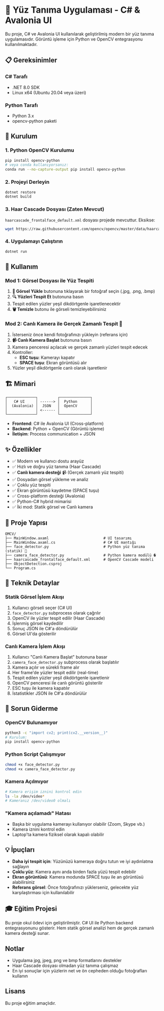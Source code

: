 # 🎯 Yüz Tanıma Uygulaması - C# & Avalonia UI

Bu proje, C# ve Avalonia UI kullanılarak geliştirilmiş modern bir yüz tanıma uygulamasıdır. Görüntü işleme için Python ve OpenCV entegrasyonu kullanılmaktadır.

## 📋 Gereksinimler

### C# Tarafı
- .NET 8.0 SDK
- Linux x64 (Ubuntu 20.04 veya üzeri)

### Python Tarafı  
- Python 3.x
- opencv-python paketi

## 🚀 Kurulum

### 1. Python OpenCV Kurulumu
```bash
pip install opencv-python
# veya conda kullanıyorsanız:
conda run --no-capture-output pip install opencv-python
```

### 2. Projeyi Derleyin
```bash
dotnet restore
dotnet build
```

### 3. Haar Cascade Dosyası (Zaten Mevcut)

`haarcascade_frontalface_default.xml` dosyası projede mevcuttur. Eksikse:
```bash
wget https://raw.githubusercontent.com/opencv/opencv/master/data/haarcascades/haarcascade_frontalface_default.xml
```

### 4. Uygulamayı Çalıştırın
```bash
dotnet run
```

## 🎯 Kullanım

### Mod 1: Görsel Dosyası ile Yüz Tespiti
1. **📁 Görsel Yükle** butonuna tıklayarak bir fotoğraf seçin (.jpg, .png, .bmp)
2. **🔍 Yüzleri Tespit Et** butonuna basın
3. Tespit edilen yüzler yeşil dikdörtgenle işaretlenecektir
4. **🗑️ Temizle** butonu ile görseli temizleyebilirsiniz

### Mod 2: Canlı Kamera ile Gerçek Zamanlı Tespit 🎥
1. İsterseniz önce kendi fotoğrafınızı yükleyin (referans için)
2. **📹 Canlı Kamera Başlat** butonuna basın
3. Kamera penceresi açılacak ve gerçek zamanlı yüzleri tespit edecek
4. Kontroller:
   - **ESC tuşu**: Kamerayı kapatır
   - **SPACE tuşu**: Ekran görüntüsü alır
5. Yüzler yeşil dikdörtgenle canlı olarak işaretlenir

## 🏗️ Mimari

```
┌─────────────┐         ┌──────────────┐
│   C# UI     │ ------> │  Python      │
│  (Avalonia) │  JSON   │  OpenCV      │
│             │ <------ │              │
└─────────────┘         └──────────────┘
```

- **Frontend**: C# ile Avalonia UI (Cross-platform)
- **Backend**: Python + OpenCV (Görüntü işleme)
- **İletişim**: Process communication + JSON

## ✨ Özellikler

- ✅ Modern ve kullanıcı dostu arayüz
- ✅ Hızlı ve doğru yüz tanıma (Haar Cascade)
- ✅ **Canlı kamera desteği** 📹 (Gerçek zamanlı yüz tespiti)
- ✅ Dosyadan görsel yükleme ve analiz
- ✅ Çoklu yüz tespiti
- ✅ Ekran görüntüsü kaydetme (SPACE tuşu)
- ✅ Cross-platform desteği (Avalonia)
- ✅ Python-C# hybrid mimarisi
- ✅ İki mod: Statik görsel ve Canlı kamera

## 📂 Proje Yapısı

```
OMCV/
├── MainWindow.axaml                         # UI tasarımı
├── MainWindow.axaml.cs                      # C# UI mantığı
├── face_detector.py                         # Python yüz tanıma (statik) 🐍
├── camera_face_detector.py                  # Python kamera modülü �
├── haarcascade_frontalface_default.xml      # OpenCV Cascade modeli
├── ObjectDetection.csproj
└── Program.cs
```

## 🔧 Teknik Detaylar

### Statik Görsel İşlem Akışı
1. Kullanıcı görseli seçer (C# UI)
2. `face_detector.py` subprocess olarak çağrılır
3. OpenCV ile yüzler tespit edilir (Haar Cascade)
4. İşlenmiş görsel kaydedilir
5. Sonuç JSON ile C#'a döndürülür
6. Görsel UI'da gösterilir

### Canlı Kamera İşlem Akışı
1. Kullanıcı "Canlı Kamera Başlat" butonuna basar
2. `camera_face_detector.py` subprocess olarak başlatılır
3. Kamera açılır ve sürekli frame alır
4. Her frame'de yüzler tespit edilir (real-time)
5. Tespit edilen yüzler yeşil dikdörtgenle işaretlenir
6. OpenCV penceresi ile canlı görüntü gösterilir
7. ESC tuşu ile kamera kapatılır
8. İstatistikler JSON ile C#'a döndürülür

## 🐛 Sorun Giderme

### OpenCV Bulunamıyor
```bash
python3 -c "import cv2; print(cv2.__version__)"
# Kurulum:
pip install opencv-python
```

### Python Script Çalışmıyor
```bash
chmod +x face_detector.py
chmod +x camera_face_detector.py
```

### Kamera Açılmıyor
```bash
# Kamera erişim iznini kontrol edin
ls -la /dev/video*
# Kameranız /dev/video0 olmalı
```

### "Kamera açılamadı" Hatası
- Başka bir uygulama kamerayı kullanıyor olabilir (Zoom, Skype vb.)
- Kamera iznini kontrol edin
- Laptop'ta kamera fiziksel olarak kapalı olabilir

## 💡 İpuçları

- **Daha iyi tespit için**: Yüzünüzü kameraya doğru tutun ve iyi aydınlatma sağlayın
- **Çoklu yüz**: Kamera aynı anda birden fazla yüzü tespit edebilir
- **Ekran görüntüsü**: Kamera modunda SPACE tuşu ile an görüntüsü alabilirsiniz
- **Referans görsel**: Önce fotoğrafınızı yüklerseniz, gelecekte yüz karşılaştırması için kullanılabilir

## 🎓 Eğitim Projesi
Bu proje okul ödevi için geliştirilmiştir. C# UI ile Python backend entegrasyonunu gösterir. Hem statik görsel analizi hem de gerçek zamanlı kamera desteği sunar.

## Notlar

- Uygulama jpg, jpeg, png ve bmp formatlarını destekler
- Haar Cascade dosyası olmadan yüz tanıma çalışmaz
- En iyi sonuçlar için yüzlerin net ve ön cepheden olduğu fotoğrafları kullanın

## Lisans

Bu proje eğitim amaçlıdır.
